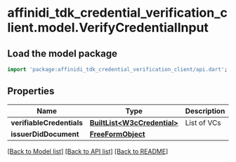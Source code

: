 # affinidi_tdk_credential_verification_client.model.VerifyCredentialInput

## Load the model package

```dart
import 'package:affinidi_tdk_credential_verification_client/api.dart';
```

## Properties

| Name                      | Type                                                   | Description | Notes      |
| ------------------------- | ------------------------------------------------------ | ----------- | ---------- |
| **verifiableCredentials** | [**BuiltList&lt;W3cCredential&gt;**](W3cCredential.md) | List of VCs |
| **issuerDidDocument**     | [**FreeFormObject**](FreeFormObject.md)                |             | [optional] |

[[Back to Model list]](../README.md#documentation-for-models) [[Back to API list]](../README.md#documentation-for-api-endpoints) [[Back to README]](../README.md)
